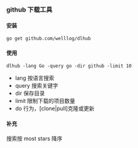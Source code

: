 ### github 下载工具

#### 安装
``go get github.com/welllog/dlhub``

#### 使用
``dlhub -lang Go -query go -dir github -limit 10``

- lang 按语言搜索
- query 搜索关键字
- dir 保存目录
- limit 限制下载的项目数量
- do 行为，[clone|pull]克隆或更新

#### 补充
搜索按 most stars 降序
